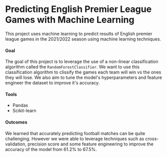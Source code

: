 # Predicting English Premier League Games with Machine Learning

This project uses machine learning to predict results of English premier league games in the 2021/2022 season using machine learning techniques.

#### Goal
The goal of this project is to leverage the use of a non-linear classification algorithm called the `RandomForestClassifier`. We want to use this classification algorithm to clissify the games each team will win vs the ones they will lose. We also aim to tune the model's hyperparameters and feature engineer the dataset to improve it's accuracy.

#### Tools
- Pandas
- Scikit-learn

#### Outcomes
We learned that accurately predicting football matches can be quite challenging. However we were able to leverage techniques such as cross-validation, precision score and some feature engineering to improve the accuracy of the model from 61.2% to 67.5%.